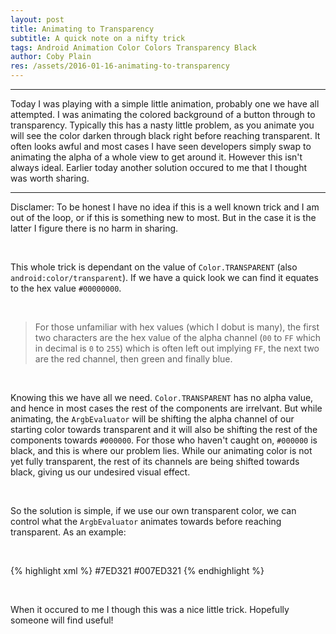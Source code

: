 ```yaml
---
layout: post
title: Animating to Transparency
subtitle: A quick note on a nifty trick
tags: Android Animation Color Colors Transparency Black 
author: Coby Plain
res: /assets/2016-01-16-animating-to-transparency
---
```


---

Today I was playing with a simple little animation, probably one we have all attempted. I was animating the colored background of a button through to transparency. Typically this has a nasty little problem, as you animate you will see the color darken through black right before reaching transparent. It often looks awful and most cases I have seen developers simply swap to animating the alpha of a whole view to get around it. However this isn't always ideal. Earlier today another solution occured to me that I thought was worth sharing.

<!--end_excerpt-->

---

Disclamer: To be honest I have no idea if this is a well known trick and I am out of the loop, or if this is something new to most. But in the case it is the latter I figure there is no harm in sharing.

&nbsp;

This whole trick is dependant on the value of `Color.TRANSPARENT` (also `android:color/transparent`). If we have a quick look we can find it equates to the hex value `#00000000`. 

&nbsp;

>For those unfamiliar with hex values (which I dobut is many), the first two characters are the hex value of the alpha channel (`00` to `FF` which in decimal is `0` to `255`) which is often left out implying `FF`, the next two are the red channel, then green and finally blue.

&nbsp;

Knowing this we have all we need. `Color.TRANSPARENT` has no alpha value, and hence in most cases the rest of the components are irrelvant. But while animating, the `ArgbEvaluator` will be shifting the alpha channel of our starting color towards transparent and it will also be shifting the rest of the components towards `#000000`. For those who haven't caught on, `#000000` is black, and this is where our problem lies. While our animating color is not yet fully transparent, the rest of its channels are being shifted towards black, giving us our undesired visual effect.

&nbsp;

So the solution is simple, if we use our own transparent color, we can control what the `ArgbEvaluator` animates towards before reaching transparent. As an example:

&nbsp;

{% highlight xml %}
<color name="start_color">#7ED321</color>
<color name="end_color">#007ED321</color>
{% endhighlight %}

&nbsp;


When it occured to me I though this was a nice little trick. Hopefully someone will find useful!